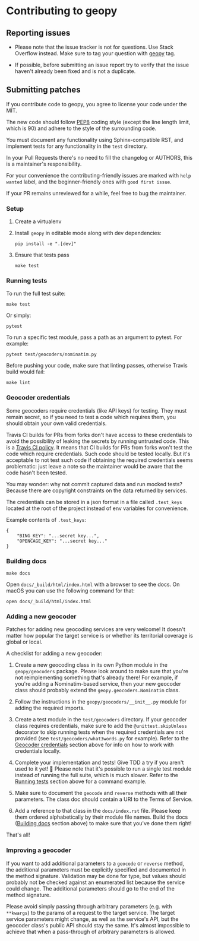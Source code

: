 # Contributing to geopy

## Reporting issues

- Please note that the issue tracker is not for questions. Use Stack Overflow
  instead. Make sure to tag your question with
  [geopy](https://stackoverflow.com/questions/tagged/geopy) tag.

- If possible, before submitting an issue report try to verify that the issue
  haven't already been fixed and is not a duplicate.


## Submitting patches

If you contribute code to geopy, you agree to license your code under the MIT.

The new code should follow [PEP8](https://pep8.org/) coding style (except
the line length limit, which is 90) and adhere to the style of 
the surrounding code.

You must document any functionality using Sphinx-compatible RST, and
implement tests for any functionality in the `test` directory.

In your Pull Requests there's no need to fill the changelog or AUTHORS,
this is a maintainer's responsibility.

For your convenience the contributing-friendly issues are marked with
`help wanted` label, and the beginner-friendly ones with
`good first issue`.

If your PR remains unreviewed for a while, feel free to bug the maintainer.


### Setup

1.  Create a virtualenv
2.  Install `geopy` in editable mode along with dev dependencies:

        pip install -e ".[dev]"

3.  Ensure that tests pass

        make test


### Running tests

To run the full test suite:

    make test

Or simply:

    pytest

To run a specific test module, pass a path as an argument to pytest.
For example:

    pytest test/geocoders/nominatim.py

Before pushing your code, make sure that linting passes, otherwise Travis
build would fail:

    make lint


### Geocoder credentials

Some geocoders require credentials (like API keys) for testing. They must
remain secret, so if you need to test a code which requires them, you should
obtain your own valid credentials.

Travis CI builds for PRs from forks don't have access to these
credentials to avoid the possibility of leaking the secrets by running
untrusted code. This is a [Travis CI policy][travis_env]. It means that CI
builds for PRs from forks won't test the code which require credentials.
Such code should be tested locally. But it's acceptable to not test such code
if obtaining the required credentials seems problematic: just leave a note
so the maintainer would be aware that the code hasn't been tested.

[travis_env]: https://docs.travis-ci.com/user/environment-variables/#Defining-Variables-in-Repository-Settings

You may wonder: why not commit captured data and run mocked tests?
Because there are copyright constraints on the data returned by services.

The credentials can be stored in a json format in a file called `.test_keys`
located at the root of the project instead of env variables for convenience.

Example contents of `.test_keys`:

    {
        "BING_KEY": "...secret key...",
        "OPENCAGE_KEY": "...secret key..."
    }


### Building docs

    make docs

Open `docs/_build/html/index.html` with a browser to see the docs. On macOS you 
can use the following command for that:

    open docs/_build/html/index.html


### Adding a new geocoder

Patches for adding new geocoding services are very welcome! It doesn't matter
how popular the target service is or whether its territorial coverage is
global or local.

A checklist for adding a new geocoder:

1.  Create a new geocoding class in its own Python module in the
    `geopy/geocoders` package. Please look around to make sure that you're
    not reimplementing something that's already there! For example, if you're
    adding a Nominatim-based service, then your new geocoder class should
    probably extend the `geopy.geocoders.Nominatim` class.

2.  Follow the instructions in the `geopy/geocoders/__init__.py` module for
    adding the required imports.

3.  Create a test module in the `test/geocoders` directory. If your geocoder
    class requires credentials, make sure to add the `@unittest.skipUnless`
    decorator to skip running tests when the required credentials
    are not provided (see `test/geocoders/what3words.py` for example).
    Refer to the [Geocoder credentials](#geocoder-credentials) section
    above for info on how to work with credentials locally.

4.  Complete your implementation and tests! Give TDD a try if you aren't used
    to it yet! 🎉 Please note that it's possible to run a single test module
    instead of running the full suite, which is much slower. Refer to the
    [Running tests](#running-tests) section above for a command example.

5.  Make sure to document the `geocode` and `reverse` methods with all their
    parameters. The class doc should contain a URI to the Terms of Service.

6.  Add a reference to that class in the `docs/index.rst` file. Please keep
    them ordered alphabetically by their module file names. Build the docs
    ([Building docs](#building-docs) section above) to make sure that you've
    done them right!

That's all!

### Improving a geocoder

If you want to add additional parameters to a `geocode` or `reverse`
method, the additional parameters must be explicitly specified and documented
in the method signature. Validation may be done for type, but values should
probably not be checked against an enumerated list because the service could
change. The additional parameters should go to the end of the method signature.

Please avoid simply passing through arbitrary parameters
(e.g. with `**kwargs`) to the params of a request to the target service.
The target service parameters might change, as well as the service's API,
but the geocoder class's public API should stay the same. It's almost
impossible to achieve that when a pass-through of arbitrary parameters is
allowed.

